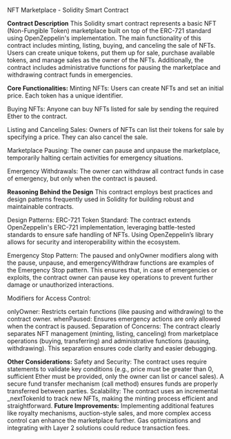 NFT Marketplace - Solidity Smart Contract

**Contract Description**
This Solidity smart contract represents a basic NFT (Non-Fungible Token) marketplace built on top of the ERC-721 standard using OpenZeppelin's implementation. The main functionality of this contract includes minting, listing, buying, and canceling the sale of NFTs. Users can create unique tokens, put them up for sale, purchase available tokens, and manage sales as the owner of the NFTs. Additionally, the contract includes administrative functions for pausing the marketplace and withdrawing contract funds in emergencies.

**Core Functionalities:**
Minting NFTs:
Users can create NFTs and set an initial price. Each token has a unique identifier.

Buying NFTs:
Anyone can buy NFTs listed for sale by sending the required Ether to the contract.

Listing and Canceling Sales:
Owners of NFTs can list their tokens for sale by specifying a price. They can also cancel the sale.

Marketplace Pausing:
The owner can pause and unpause the marketplace, temporarily halting certain activities for emergency situations.

Emergency Withdrawals:
The owner can withdraw all contract funds in case of emergency, but only when the contract is paused.

**Reasoning Behind the Design**
This contract employs best practices and design patterns frequently used in Solidity for building robust and maintainable contracts.

Design Patterns:
ERC-721 Token Standard:
The contract extends OpenZeppelin's ERC-721 implementation, leveraging battle-tested standards to ensure safe handling of NFTs. Using OpenZeppelin’s library allows for security and interoperability within the ecosystem.

Emergency Stop Pattern:
The paused and onlyOwner modifiers along with the pause, unpause, and emergencyWithdraw functions are examples of the Emergency Stop pattern. This ensures that, in case of emergencies or exploits, the contract owner can pause key operations to prevent further damage or unauthorized interactions.

Modifiers for Access Control:

onlyOwner: Restricts certain functions (like pausing and withdrawing) to the contract owner.
whenPaused: Ensures emergency actions are only allowed when the contract is paused.
Separation of Concerns:
The contract clearly separates NFT management (minting, listing, canceling) from marketplace operations (buying, transferring) and administrative functions (pausing, withdrawing). This separation ensures code clarity and easier debugging.

**Other Considerations:**
Safety and Security:
The contract uses require statements to validate key conditions (e.g., price must be greater than 0, sufficient Ether must be provided, only the owner can list or cancel sales).
A secure fund transfer mechanism (call method) ensures funds are properly transferred between parties.
Scalability:
The contract uses an incremental _nextTokenId to track new NFTs, making the minting process efficient and straightforward.
**Future Improvements:**
Implementing additional features like royalty mechanisms, auction-style sales, and more complex access control can enhance the marketplace further.
Gas optimizations and integrating with Layer 2 solutions could reduce transaction fees.
